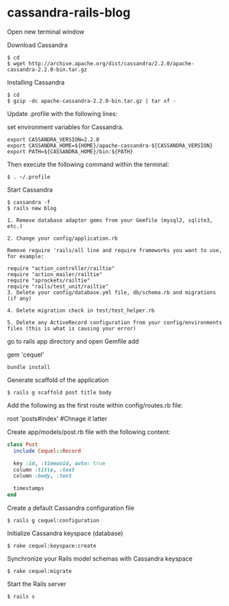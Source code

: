# cassandra-rails-blog

Open new terminal window

Download Cassandra
```
$ cd
$ wget http://archive.apache.org/dist/cassandra/2.2.0/apache-cassandra-2.2.0-bin.tar.gz
```
Installing Cassandra
```
$ cd
$ gzip -dc apache-cassandra-2.2.0-bin.tar.gz | tar xf -
```
Update .profile with the following lines:

set environment variables for Cassandra.

```
export CASSANDRA_VERSION=2.2.0
export CASSANDRA_HOME=${HOME}/apache-cassandra-${CASSANDRA_VERSION}
export PATH=${CASSANDRA_HOME}/bin:${PATH}
```

Then execute the following command within the terminal:

```
$ . ~/.profile
```

Start Cassandra

```
$ cassandra -f
$ rails new blog
```



    1. Remove database adapter gems from your Gemfile (mysql2, sqlite3, etc.)
    
    2. Change your config/application.rb
    
    Remove require 'rails/all line and require frameworks you want to use, for example:
    
    require "action_controller/railtie"
    require "action_mailer/railtie"
    require "sprockets/railtie"
    require "rails/test_unit/railtie"
    3. Delete your config/database.yml file, db/schema.rb and migrations (if any)
    
    4. Delete migration check in test/test_helper.rb
    
    5. Delete any ActiveRecord configuration from your config/environments files (this is what is causing your error)

go to rails app directory and open Gemfile
add

gem 'cequel'

```
bundle install
```

Generate scaffold of the application
```
$ rails g scaffold post title body
```
Add the following as the first route within config/routes.rb file:

root 'posts#index'  #Chnage it latter

Create app/models/post.rb file with the following content:
```ruby
class Post
  include Cequel::Record

  key :id, :timeuuid, auto: true
  column :title, :text
  column :body, :text

  timestamps
end
```
Create a default Cassandra configuration file
```
$ rails g cequel:configuration
```
Initialize Cassandra keyspace (database)
```
$ rake cequel:keyspace:create
```
Synchronize your Rails model schemas with Cassandra keyspace
```
$ rake cequel:migrate
```
Start the Rails server
```
$ rails s
```




